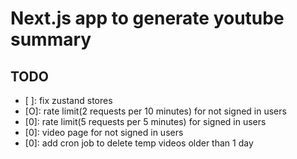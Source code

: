 # Next.js app to generate youtube summary

## TODO

- [ ]: fix zustand stores
- [O]: rate limit(2 requests per 10 minutes) for not signed in users
- [0]: rate limit(5 requests per 5 minutes) for signed in users
- [0]: video page for not signed in users
- [0]: add cron job to delete temp videos older than 1 day
